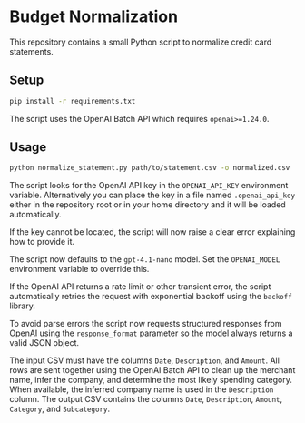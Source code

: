 # Budget Normalization

This repository contains a small Python script to normalize credit card statements.

## Setup

```bash
pip install -r requirements.txt
```

The script uses the OpenAI Batch API which requires `openai>=1.24.0`.

## Usage

```bash
python normalize_statement.py path/to/statement.csv -o normalized.csv
```

The script looks for the OpenAI API key in the `OPENAI_API_KEY` environment
variable. Alternatively you can place the key in a file named
`.openai_api_key` either in the repository root or in your home directory and
it will be loaded automatically.

If the key cannot be located, the script will now raise a clear error
explaining how to provide it.

The script now defaults to the `gpt-4.1-nano` model. Set the `OPENAI_MODEL`
environment variable to override this.

If the OpenAI API returns a rate limit or other transient error, the script
automatically retries the request with exponential backoff using the `backoff`
library.

To avoid parse errors the script now requests structured responses from
OpenAI using the `response_format` parameter so the model always returns a
valid JSON object.

The input CSV must have the columns `Date`, `Description`, and `Amount`. All rows
are sent together using the OpenAI Batch API to clean up the merchant name,
infer the company, and determine the most likely spending category. When
available, the inferred company name is used in the `Description` column. The
output CSV contains the columns `Date`, `Description`, `Amount`, `Category`,
and `Subcategory`.

